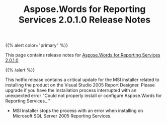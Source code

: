 ﻿---
title: Aspose.Words for Reporting Services 2.0.1.0 Release Notes
articleTitle: Aspose.Words for Reporting Services 2.0.1.0 Release Notes
linktitle: Aspose.Words for Reporting Services 2.0.1.0 Release Notes
description: "Aspose.Words for Reporting Services 2.0.1.0 Release Notes – learn about the latest updates and fixes."
type: docs
weight: 20
url: /reportingservices/aspose-words-for-reporting-services-2-0-1-0-release-notes/
---

{{% alert color="primary" %}} 

This page contains release notes for [Aspose.Words for Reporting Services 2.0.1.0](https://downloads.aspose.com/words/reportingservices/new-releases/aspose.words-for-reporting-services-2.0.1.0/)

{{% /alert %}} 

This hotfix release contains a critical update for the MSI installer related to installing the product on the Visual Studio 2005 Report Designer. Please upgrade if you have the installation process interrupted with an unexpected error "Could not properly install or configure Aspose.Words for Reporting Services..."

- MSI installer stops the process with an error when installing on Microsoft SQL Server 2005 Reporting Services.
